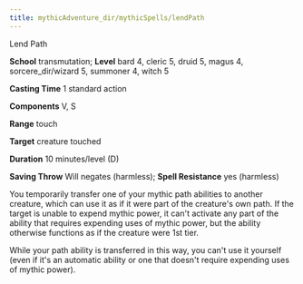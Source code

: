 ```yaml
---
title: mythicAdventure_dir/mythicSpells/lendPath
---
```

Lend Path

**School** transmutation; **Level** bard 4, cleric 5, druid 5, magus 4, sorcere_dir/wizard 5, summoner 4, witch 5

**Casting Time** 1 standard action

**Components** V, S

**Range** touch

**Target** creature touched

**Duration** 10 minutes/level (D)

**Saving Throw** Will negates (harmless); **Spell Resistance** yes (harmless)

You temporarily transfer one of your mythic path abilities to another creature, which can use it as if it were part of the creature's own path. If the target is unable to expend mythic power, it can't activate any part of the ability that requires expending uses of mythic power, but the ability otherwise functions as if the creature were 1st tier.

While your path ability is transferred in this way, you can't use it yourself (even if it's an automatic ability or one that doesn't require expending uses of mythic power).

